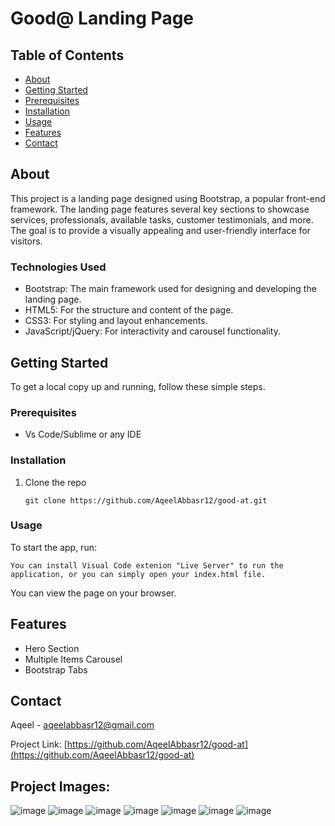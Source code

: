 # Good@ Landing Page

## Table of Contents

- [About](#about)
- [Getting Started](#getting-started)
- [Prerequisites](#prerequisites)
- [Installation](#installation)
- [Usage](#usage)
- [Features](#features)
- [Contact](#contact)

## About

This project is a landing page designed using Bootstrap, a popular front-end framework. The landing page features several key sections to showcase services, professionals, available tasks, customer testimonials, and more. The goal is to provide a visually appealing and user-friendly interface for visitors.

### Technologies Used
- Bootstrap: The main framework used for designing and developing the landing page.
- HTML5: For the structure and content of the page.
- CSS3: For styling and layout enhancements.
- JavaScript/jQuery: For interactivity and carousel functionality.
  
## Getting Started

To get a local copy up and running, follow these simple steps.

### Prerequisites

- Vs Code/Sublime or any IDE

### Installation

1. Clone the repo
   ```
   git clone https://github.com/AqeelAbbasr12/good-at.git
   ```

### Usage

To start the app, run:

```
You can install Visual Code extenion "Live Server" to run the application, or you can simply open your index.html file.
```
You can view the page on your browser.

## Features

- Hero Section
- Multiple Items Carousel
- Bootstrap Tabs

## Contact

Aqeel - aqeelabbasr12@gmail.com

Project Link: [https://github.com/AqeelAbbasr12/good-at](https://github.com/AqeelAbbasr12/good-at)


## Project Images:

![image](https://github.com/AqeelAbbasr12/good-at/assets/128492655/321986f3-393f-4856-baf4-29ee8db30376)
![image](https://github.com/AqeelAbbasr12/good-at/assets/128492655/8055846b-f7ec-4d83-b1bf-f5a21e642ea3)
![image](https://github.com/AqeelAbbasr12/good-at/assets/128492655/795879bc-d20b-4fe7-9557-cfa658fbf93c)
![image](https://github.com/AqeelAbbasr12/good-at/assets/128492655/33d6a4b6-3802-41e3-861e-d4c36a992dc8)
![image](https://github.com/AqeelAbbasr12/good-at/assets/128492655/824ad134-7c0b-4031-a659-2ebeb80108df)
![image](https://github.com/AqeelAbbasr12/good-at/assets/128492655/8e5ed98d-3697-4c4e-9f1d-6d682ebec84c)
![image](https://github.com/AqeelAbbasr12/good-at/assets/128492655/242019bb-d2a8-426b-a360-02f418e573bf)














